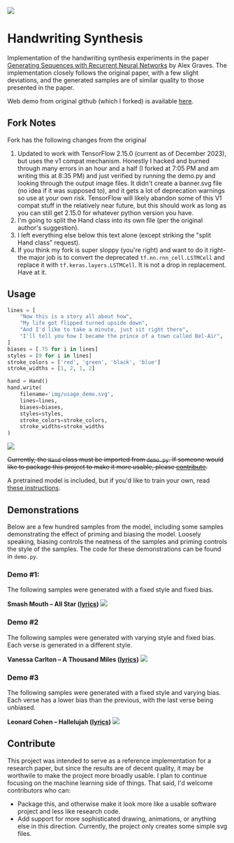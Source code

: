 ![](img/banner.svg)
# Handwriting Synthesis
Implementation of the handwriting synthesis experiments in the paper <a href="https://arxiv.org/abs/1308.0850">Generating Sequences with Recurrent Neural Networks</a> by Alex Graves.  The implementation closely follows the original paper, with a few slight deviations, and the generated samples are of similar quality to those presented in the paper.

Web demo from original github (which I forked) is available <a href="https://seanvasquez.com/handwriting-generation/">here</a>.

## Fork Notes
Fork has the following changes from the original
1. Updated to work with TensorFlow 2.15.0 (current as of December 2023), but uses the v1 compat mechanism.  Honestly I hacked and burned through many errors in an hour and a half (I forked at 7:05 PM and am writing this at 8:35 PM) and just verified by running the demo.py and looking through the output image files.  It didn't create a banner.svg file (no idea if it was supposed to), and it gets a lot of deprecation warnings so use at your own risk.  TensorFlow will likely abandon some of this V1 compat stuff in the relatively near future, but this should work as long as you can still get 2.15.0 for whatever python version you have.
2. I'm going to split the Hand class into its own file (per the original author's suggestion).
3. I left everything else below this text alone (except striking the "split Hand class" request).
4. If you think my fork is super sloppy (you're right) and want to do it right- the major job is to convert the deprecated `tf.nn.rnn_cell.LSTMCell` and replace it with `tf.keras.layers.LSTMCell`.  It is not a drop in replacement.  Have at it.

## Usage
```python
lines = [
    "Now this is a story all about how",
    "My life got flipped turned upside down",
    "And I'd like to take a minute, just sit right there",
    "I'll tell you how I became the prince of a town called Bel-Air",
]
biases = [.75 for i in lines]
styles = [9 for i in lines]
stroke_colors = ['red', 'green', 'black', 'blue']
stroke_widths = [1, 2, 1, 2]

hand = Hand()
hand.write(
    filename='img/usage_demo.svg',
    lines=lines,
    biases=biases,
    styles=styles,
    stroke_colors=stroke_colors,
    stroke_widths=stroke_widths
)
```
![](img/usage_demo.svg)

~~Currently, the `Hand` class must be imported from `demo.py`.  If someone would like to package this project to make it more usable, please [contribute](#contribute).~~

A pretrained model is included, but if you'd like to train your own, read <a href='https://github.com/sjvasquez/handwriting-synthesis/tree/master/data/raw'>these instructions</a>.

## Demonstrations
Below are a few hundred samples from the model, including some samples demonstrating the effect of priming and biasing the model.  Loosely speaking, biasing controls the neatness of the samples and priming controls the style of the samples. The code for these demonstrations can be found in `demo.py`.

### Demo #1:
The following samples were generated with a fixed style and fixed bias.

**Smash Mouth – All Star (<a href="https://www.azlyrics.com/lyrics/smashmouth/allstar.html">lyrics</a>)**
![](img/all_star.svg)

### Demo #2
The following samples were generated with varying style and fixed bias.  Each verse is generated in a different style.

**Vanessa Carlton – A Thousand Miles (<a href="https://www.azlyrics.com/lyrics/vanessacarlton/athousandmiles.html">lyrics</a>)**
![](img/downtown.svg)

### Demo #3
The following samples were generated with a fixed style and varying bias.  Each verse has a lower bias than the previous, with the last verse being unbiased.

**Leonard Cohen – Hallelujah (<a href="https://www.youtube.com/watch?v=dQw4w9WgXcQ">lyrics</a>)**
![](img/give_up.svg)

## Contribute
This project was intended to serve as a reference implementation for a research paper, but since the results are of decent quality, it may be worthwile to make the project more broadly usable.  I plan to continue focusing on the machine learning side of things.  That said, I'd welcome contributors who can:

  - Package this, and otherwise make it look more like a usable software project and less like research code.
  - Add support for more sophisticated drawing, animations, or anything else in this direction.  Currently, the project only creates some simple svg files.
